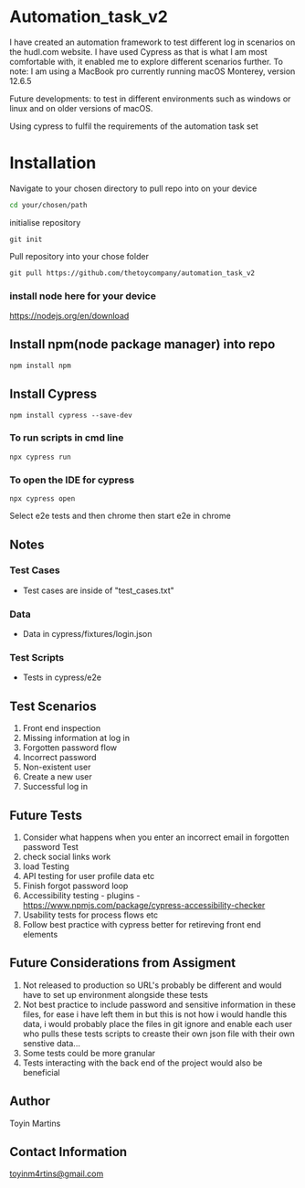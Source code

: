 # Automation_task_v2

I have created an automation framework to test different log in scenarios on the hudl.com website. 
I have used Cypress as that is what I am most comfortable with, it enabled me to explore different scenarios further.
To note: I am using a MacBook pro currently running macOS Monterey, version 12.6.5

Future developments: to test in different environments such as windows or linux and on older versions of macOS.

Using cypress to fulfil the requirements of the automation task set 

# Installation

Navigate to your chosen directory to pull repo into on your device
```bash
cd your/chosen/path
```
initialise repository
```
git init
```
Pull repository into your chose folder
```
git pull https://github.com/thetoycompany/automation_task_v2
```
### install node here for your device
https://nodejs.org/en/download 

## Install npm(node package manager) into repo
```bash
npm install npm
```
## Install Cypress
```
npm install cypress --save-dev
```

### To run scripts in cmd line

```
npx cypress run
```

###  To open the IDE for cypress 
```
npx cypress open
```
Select e2e tests and then chrome then start e2e in chrome


## Notes

### Test Cases
- Test cases are inside of "test_cases.txt"

### Data

- Data in cypress/fixtures/login.json

### Test Scripts
- Tests in cypress/e2e

## Test Scenarios 
  1. Front end inspection
  2. Missing information at log in
  3. Forgotten password flow
  4. Incorrect password
  5. Non-existent user
  6. Create a new user
  7. Successful log in

## Future Tests

1. Consider what happens when you enter an incorrect email in forgotten password Test
2. check social links work
3. load Testing
4. API testing for user profile data etc
5. Finish forgot password loop
6. Accessibility testing - plugins - https://www.npmjs.com/package/cypress-accessibility-checker
7. Usability tests for process flows etc
8. Follow best practice with cypress better for retireving front end elements


## Future Considerations from Assigment

1. Not released to production so URL's probably be different and would have to set up environment alongside these tests
2. Not best practice to include password and sensitive information in these files, for ease i have left them in but this is not how i would handle this data, i would probably place the files in git ignore and enable each user who pulls these tests scripts to creaste their own json file with their own senstive data...
3. Some tests could be more granular
4. Tests interacting with the back end of the project would also be beneficial 

## Author
Toyin Martins

## Contact Information
toyinm4rtins@gmail.com

